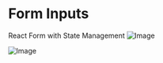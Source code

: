 # Form Inputs

React Form with State Management
![Image](https://github.com/user-attachments/assets/fb97ad9a-664f-42ea-b1c2-276dabdc61e6)

![Image](https://github.com/user-attachments/assets/7d052067-dac1-45aa-a554-a33558febf26)

